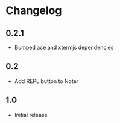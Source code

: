 # Changelog

## 0.2.1

- Bumped ace and xtermjs dependencies

## 0.2

- Add REPL button to Noter

## 1.0

- Initial release
